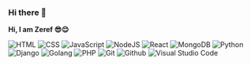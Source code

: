 ### Hi there 👋


**Hi, I am Zeref 😎😌**

![HTML](https://img.icons8.com/color/50/000000/html-5--v1.png) ![CSS](https://img.icons8.com/color/48/000000/css3.png) ![JavaScript](https://img.icons8.com/color/48/000000/javascript--v1.png) ![NodeJS](https://img.icons8.com/color/48/000000/nodejs.png) ![React](https://img.icons8.com/external-tal-revivo-color-tal-revivo/48/000000/external-react-a-javascript-library-for-building-user-interfaces-logo-color-tal-revivo.png) ![MongoDB](https://img.icons8.com/color/48/000000/mongodb.png) ![Python](https://img.icons8.com/color/48/000000/python--v1.png) ![Django](https://img.icons8.com/external-tal-revivo-shadow-tal-revivo/48/000000/external-django-a-high-level-python-web-framework-that-encourages-rapid-development-logo-shadow-tal-revivo.png) ![Golang](https://img.icons8.com/color/48/000000/golang.png) ![PHP](https://img.icons8.com/external-tal-revivo-shadow-tal-revivo/48/000000/external-hypertext-preprocessor-a-widely-used-open-source-general-purpose-scripting-language-logo-shadow-tal-revivo.png) ![Git](https://img.icons8.com/color/48/000000/git.png) ![Github](https://img.icons8.com/ios-filled/50/000000/github.png) ![Visual Studio Code](https://img.icons8.com/fluency/48/000000/visual-studio-code-2019.png) 
